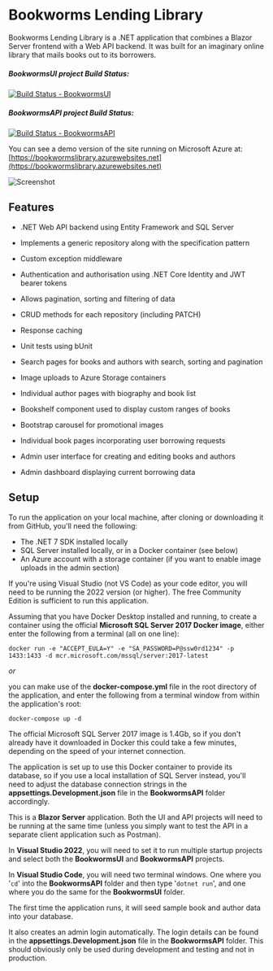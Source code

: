 # Bookworms Lending Library
Bookworms Lending Library is a .NET application that combines a Blazor Server frontend with a Web API backend. It was built for an imaginary online library that mails books out to its borrowers.

##### BookwormsUI project Build Status: 
[![Build Status - BookwormsUI](https://dev.azure.com/davidajohn/Bookworms%20Library/_apis/build/status/Bookworms%20Library-BookwormsUI?branchName=main)](https://dev.azure.com/davidajohn/Bookworms%20Library/_build/latest?definitionId=3&branchName=main)

##### BookwormsAPI project Build Status:
[![Build Status - BookwormsAPI](https://dev.azure.com/davidajohn/Bookworms%20Library/_apis/build/status/Bookworms%20Library%20-%20BookwormsAPI?branchName=main)](https://dev.azure.com/davidajohn/Bookworms%20Library/_build/latest?definitionId=4&branchName=main)

You can see a demo version of the site running on Microsoft Azure at: [https://bookwormslibrary.azurewebsites.net](https://bookwormslibrary.azurewebsites.net)


![Screenshot](https://bookwormslibrary.blob.core.windows.net/promo/bookworms_screenshot.png "Screenshot")


## Features

- .NET Web API backend using Entity Framework and SQL Server
- Implements a generic repository along with the specification pattern
- Custom exception middleware
- Authentication and authorisation using .NET Core Identity and JWT bearer tokens
- Allows pagination, sorting and filtering of data
- CRUD methods for each repository (including PATCH)
- Response caching
- Unit tests using bUnit

- Search pages for books and authors with search, sorting and pagination
- Image uploads to Azure Storage containers
- Individual author pages with biography and book list 
- Bookshelf component used to display custom ranges of books
- Bootstrap carousel for promotional images
- Individual book pages incorporating user borrowing requests
- Admin user interface for creating and editing books and authors
- Admin dashboard displaying current borrowing data

## Setup

To run the application on your local machine, after cloning or downloading it from GitHub, you'll need the following:

- The .NET 7 SDK installed locally
- SQL Server installed locally, or in a Docker container (see below)
- An Azure account with a storage container (if you want to enable image uploads in the admin section)

If you're using Visual Studio (not VS Code) as your code editor, you will need to be running the 2022 version (or higher). The free Community Edition is sufficient to run this application.

Assuming that you have Docker Desktop installed and running, to create a container using the official **Microsoft SQL Server 2017 Docker image**, either enter the following from a terminal (all on one line):

`docker run -e "ACCEPT_EULA=Y" -e "SA_PASSWORD=P@ssw0rd1234" -p 1433:1433 -d mcr.microsoft.com/mssql/server:2017-latest`

*or*

you can make use of the **docker-compose.yml** file in the root directory of the application, and enter the following from a terminal window from within the application's root:

`docker-compose up -d`

The official Microsoft SQL Server 2017 image is 1.4Gb, so if you don't already have it downloaded in Docker this could take a few minutes, depending on the speed of your internet connection.

The application is set up to use this Docker container to provide its database, so if you use a local installation of SQL Server instead, you'll need to adjust the database connection strings in the **appsettings.Development.json** file in the **BookwormsAPI** folder accordingly.

This is a **Blazor Server** application. Both the UI and API projects will need to be running at the same time (unless you simply want to test the API in a separate client application such as Postman).

In **Visual Studio 2022**, you will need to set it to run multiple startup projects and select both the **BookwormsUI** and **BookwormsAPI** projects.

In **Visual Studio Code**, you will need two terminal windows. One where you '`cd`' into the **BookwormsAPI** folder and then type '`dotnet run`', and one where you do the same for the **BookwormsUI** folder.

The first time the application runs, it will seed sample book and author data into your database. 

It also creates an admin login automatically. The login details can be found in the **appsettings.Development.json** file in the **BookwormsAPI** folder. This should obviously only be used during development and testing and not in production.
